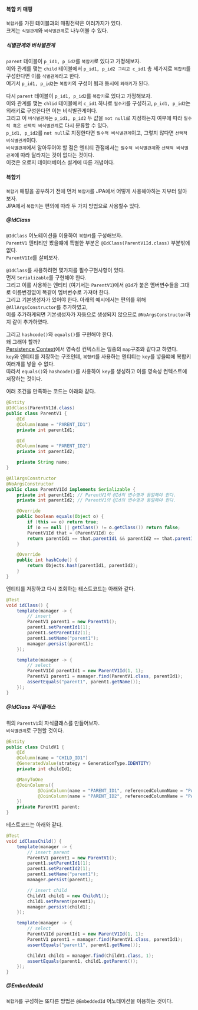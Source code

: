 #### 복합 키 매핑
`복합키`를 가진 테이블과의 매핑전략은 여러가지가 있다.  
크게는 `식별관계`와 `비식별관계`로 나누어볼 수 있다.  

##### 식별관계와 비식별관계
`parent` 테이블이 `p_id1, p_id2`를 `복합키`로 있다고 가정해보자.  
이와 관계를 맺는 `child` 테이블에서 `p_id1, p_id2 그리고 c_id1` 총 세가지로 `복합키`를 구성한다면 이를 `식별관계`라고 한다.  
여기서 `p_id1, p_id2`는 `복합키`의 구성이 됨과 동시에 `외래키`가 된다.  

다시 `parent` 테이블이 `p_id1, p_id2`를 `복합키`로 있다고 가정해보자.    
이와 관계를 맺는 `chlid` 테이블에서 `c_id1` 하나로 `필수키`를 구성하고, `p_id1, p_id2`는 외래키로 구성한다면 이는 비식별관계이다.  
그리고 이 `비식별관계`는 `p_id1, p_id2` 두 값을 `not null`로 지정하는지 여부에 따라 `필수적 혹은 선택적 비식별관계`로 다시 분류할 수 있다.  
`p_id1, p_id2`를 `not null`로 지정한다면 `필수적 비식별관계`이고, 그렇지 않다면 `선택적 비식별관계`이다.  
`비식별관계`에서 알아두어야 할 점은 엔티티 관점에서는 `필수적 비식별관계`와 `선택적 비식별관계`에 따라 달라지는 것이 없다는 것이다.   
이것은 오로지 데이터베이스 설계에 따른 개념이다.


#### 복합키
`복합키` 매핑을 공부하기 전에 먼저 `복합키`를 JPA에서 어떻게 사용해야하는 지부터 알아보자.  
JPA에서 `복합키`는 편의에 따라 두 가지 방법으로 사용할수 있다.  

##### @IdClass
`@IdClass` 어노테이션을 이용하여 `복합키`를 구성해보자.  
`ParentV1` 엔티티만 봤을떄에 특별한 부분은 `@IdClass(ParentV1Id.class)` 부분밖에 없다.  
`ParentV1Id`를 살펴보자.  

`@IdClass`를 사용하려면 몇가지를 필수구현사항이 있다.  
먼저 `Serializable`를 구현해야 한다.    
그리고 이를 사용하는 엔티티 (여기서는 `ParentV1`)에서 `@Id`가 붙은 멤버변수들을 그대로 이름변경없이 똑같이 멤버변수로 가져야 한다.  
그리고 기본생성자가 있어야 한다. 아래의 예시에서는 편의를 위해 `@AllArgsConstructor`를 추가하였고,  
이를 추가하게되면 기본생성자가 자동으로 생성되지 않으므로 `@NoArgsConstructor`까지 같이 추가하였다.  

그리고 `hashcode()`와 `equals()`를 구현해야 한다.  
왜 그래야 할까?  
[Persistence Context](../../../ch1/v1/description/v1-2_persistence-context.md)에서 영속성 컨텍스트는 일종의 `map`구조와 같다고 하였다.  
`key`와 엔티티를 저장하는 구조인데, `복합키`를 사용하는 엔티티는 `key`를 넣을떄에 복합키 여러개를 넣을 수 없다.  
따라서 `equals()`와 `hashcode()`를 사용하여 `key`를 생성하고 이를 영속성 컨텍스트에 저장하는 것이다.  

여러 조건을 만족하는 코드는 아래와 같다.

~~~java
@Entity
@IdClass(ParentV1Id.class)
public class ParentV1 {
    @Id
    @Column(name = "PARENT_ID1")
    private int parentId1;

    @Id
    @Column(name = "PARENT_ID2")
    private int parentId2;

    private String name;
}

@AllArgsConstructor
@NoArgsConstructor
public class ParentV1Id implements Serializable {
    private int parentId1; // ParentV1의 @Id의 변수명과 동일해야 한다.
    private int parentId2; // ParentV1의 @Id의 변수명과 동일해야 한다.

    @Override
    public boolean equals(Object o) {
        if (this == o) return true;
        if (o == null || getClass() != o.getClass()) return false;
        ParentV1Id that = (ParentV1Id) o;
        return parentId1 == that.parentId1 && parentId2 == that.parentId2;
    }

    @Override
    public int hashCode() {
        return Objects.hash(parentId1, parentId2);
    }
}
~~~

엔티티를 저장하고 다시 조회하는 테스트코드는 아래와 같다.

~~~java
@Test
void idClass() {
    template(manager -> {
        // insert
        ParentV1 parent1 = new ParentV1();
        parent1.setParentId1(1);
        parent1.setParentId2(1);
        parent1.setName("parent1");
        manager.persist(parent1);
    });

    template(manager -> {
        // select
        ParentV1Id parentId1 = new ParentV1Id(1, 1);
        ParentV1 parent1 = manager.find(ParentV1.class, parentId1);
        assertEquals("parent1", parent1.getName());
    });
}
~~~

##### @IdClass 자식클래스
위의 `ParentV1`의 자식클래스를 만들어보자.  
`비식별관계`로 구현할 것이다.  

~~~java
@Entity
public class ChildV1 {
    @Id
    @Column(name = "CHILD_ID1")
    @GeneratedValue(strategy = GenerationType.IDENTITY)
    private int childId1;

    @ManyToOne
    @JoinColumns({
            @JoinColumn(name = "PARENT_ID1", referencedColumnName = "PARENT_ID1"),
            @JoinColumn(name = "PARENT_ID2", referencedColumnName = "PARENT_ID2")
    })
    private ParentV1 parent;
}
~~~

테스트코드는 아래와 같다.

~~~java
@Test
void idClassChild() {
    template(manager -> {
        // insert parent
        ParentV1 parent1 = new ParentV1();
        parent1.setParentId1(1);
        parent1.setParentId2(1);
        parent1.setName("parent1");
        manager.persist(parent1);

        // insert child
        ChildV1 child1 = new ChildV1();
        child1.setParent(parent1);
        manager.persist(child1);
    });

    template(manager -> {
        // select
        ParentV1Id parentId1 = new ParentV1Id(1, 1);
        ParentV1 parent1 = manager.find(ParentV1.class, parentId1);
        assertEquals("parent1", parent1.getName());

        ChildV1 child1 = manager.find(ChildV1.class, 1);
        assertEquals(parent1, child1.getParent());
    });
}
~~~


##### @EmbeddedId
`복합키`를 구성하는 또다른 방법은 `@EmbeddedId` 어노테이션을 이용하는 것이다.  
